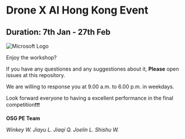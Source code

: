 # Drone X AI Hong Kong Event
## Duration: 7th Jan - 27th Feb

![Microsoft Logo](/images/logo.png)

Enjoy the workshop?

If you have any questiones and any suggestiones about it, **Please** open issues at this repository.

We are willing to response you at 9.00 a.m. to 6.00 p.m. in weekdays.

Look forward everyone to having a excellent performance in the final competition:exclamation::exclamation::exclamation:





**OSG PE Team**

*Winkey W.  Jiayu L.  Jiaqi Q.  Joelin L.  Shishu W.*
